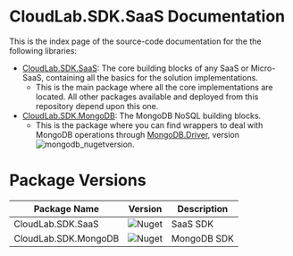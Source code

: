 # CloudLab.SDK.SaaS Documentation
This is the index page of the source-code documentation for the the following libraries:

- [CloudLab.SDK.SaaS](./docs/cloudlab.sdk.saas.index.md): The core building blocks of any SaaS or Micro-SaaS, containing all the basics for the solution implementations.
  - This is the main package where all the core implementations are located. All other packages available and deployed from this repository  depend upon this one.
- [CloudLab.SDK.MongoDB](./docs/cloudlab.sdk.mongodb.index.md): The MongoDB NoSQL building blocks.
  - This is the package where you can find wrappers to deal with MongoDB operations through [MongoDB.Driver](https://www.nuget.org/packages/MongoDB.Driver), version ![mongodb_nugetversion](https://img.shields.io/nuget/v/MongoDB.Driver).

# Package Versions
| Package Name | Version | Description |
| ------------ | ------- | ----------- |
| CloudLab.SDK.SaaS | ![Nuget](https://img.shields.io/nuget/v/CloudLab.SDK.SaaS) | SaaS SDK |
| CloudLab.SDK.MongoDB | ![Nuget](https://img.shields.io/nuget/v/CloudLab.SDK.MongoDb) | MongoDB SDK |